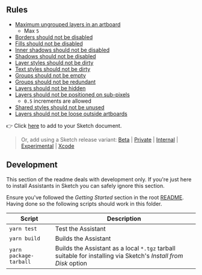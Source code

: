## Rules

- [Maximum ungrouped layers in an artboard](https://github.com/sketch-hq/sketch-assistant-core-rules/tree/main/src/rules/artboards-max-ungrouped-layers)
  - Max `5`
- [Borders should not be disabled](https://github.com/sketch-hq/sketch-assistant-core-rules/tree/main/src/rules/borders-no-disabled)
- [Fills should not be disabled](https://github.com/sketch-hq/sketch-assistant-core-rules/tree/main/src/rules/fills-no-disabled)
- [Inner shadows should not be disabled](https://github.com/sketch-hq/sketch-assistant-core-rules/tree/main/src/rules/inner-shadows-no-disabled)
- [Shadows should not be disabled](https://github.com/sketch-hq/sketch-assistant-core-rules/tree/main/src/rules/shadows-no-disabled)
- [Layer styles should not be dirty](https://github.com/sketch-hq/sketch-assistant-core-rules/tree/main/src/rules/layer-styles-no-dirty)
- [Text styles should not be dirty](https://github.com/sketch-hq/sketch-assistant-core-rules/tree/main/src/rules/text-styles-no-dirty)
- [Groups should not be empty](https://github.com/sketch-hq/sketch-assistant-core-rules/tree/main/src/rules/groups-no-empty)
- [Groups should not be redundant](https://github.com/sketch-hq/sketch-assistant-core-rules/tree/main/src/rules/groups-no-redundant)
- [Layers should not be hidden](https://github.com/sketch-hq/sketch-assistant-core-rules/tree/main/src/rules/layers-no-hidden)
- [Layers should not be positioned on sub-pixels](https://github.com/sketch-hq/sketch-assistant-core-rules/tree/main/src/rules/layers-subpixel-positioning)
  - `0.5` increments are allowed
- [Shared styles should not be unused](https://github.com/sketch-hq/sketch-assistant-core-rules/tree/main/src/rules/shared-styles-no-unused)
- [Layers should not be loose outside artboards](https://github.com/sketch-hq/sketch-assistant-core-rules/tree/main/src/rules/layers-no-loose)

👉 Click [here](https://add-sketch-assistant.now.sh/api/main?pkg=@sketch-hq/sketch-tidy-assistant)
to add to your Sketch document.

> Or, add using a Sketch release variant:
> [Beta](https://add-sketch-assistant.now.sh/api/main?variant=beta&pkg=@sketch-hq/sketch-tidy-assistant)
> |
> [Private](https://add-sketch-assistant.now.sh/api/main?variant=private&pkg=@sketch-hq/sketch-tidy-assistant)
> |
> [Internal](https://add-sketch-assistant.now.sh/api/main?variant=internal&pkg=@sketch-hq/sketch-tidy-assistant)
> |
> [Experimental](https://add-sketch-assistant.now.sh/api/main?variant=experimental&pkg=@sketch-hq/sketch-tidy-assistant)
> |
> [Xcode](https://add-sketch-assistant.now.sh/api/main?variant=xcode&pkg=@sketch-hq/sketch-tidy-assistant)

## Development

This section of the readme deals with development only. If you're just here to install Assistants in
Sketch you can safely ignore this section.

Ensure you've followed the _Getting Started_ section in the root [README](../../). Having done so
the following scripts should work in this folder.

| Script                 | Description                                                                                                     |
| ---------------------- | --------------------------------------------------------------------------------------------------------------- |
| `yarn test`            | Test the Assistant                                                                                              |
| `yarn build`           | Builds the Assistant                                                                                            |
| `yarn package-tarball` | Builds the Assistant as a local `*.tgz` tarball suitable for installing via Sketch's _Install from Disk_ option |
